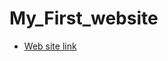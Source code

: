 # My_First_website
<ul>
<li><a href="https://manu-karthik-k-s.github.io/My_First_website/">Web site link</a></li>
  </ul>
